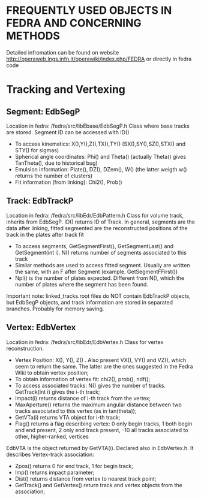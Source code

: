 # FREQUENTLY USED OBJECTS IN FEDRA AND CONCERNING METHODS
Detailed infromation can be found on website http://operaweb.lngs.infn.it/operawiki/index.php/FEDRA or directly in fedra code
# Tracking and Vertexing
## Segment: EdbSegP
Location in fedra: /fedra/src/libEbase/EdbSegP.h 
Class where base tracks are stored. Segment ID can be accessed with ID() 
* To access kinematics: X(),Y(),Z(),TX(),TY() (SX(),SY(),SZ(),STX() and STY() for sigmas) 
* Spherical angle coordinates: Phi() and Theta() (actually Theta() gives TanTheta(), due to historical bug) 
* Emulsion information: Plate(), DZ(), DZem(), W() (the latter weigth w() returns the number of clusters) 
* Fit information (from linking): Chi2(), Prob() 

## Track: EdbTrackP
Location in fedra: /fedra/src/libEdr/EdbPattern.h
Class for volume track, inherits from EdbSegP. ID() returns ID of Track.
In general, segments are the data after linking, fitted segmented are the reconstructed positions of the track in the plates after track fit
* To access segments, GetSegmentFirst(), GetSegmentLast() and GetSegment(int i). N() returns number of segments associated to this track 
* Similar methods are used to access fitted segment. Usually are written the same, with an F after Segment (example. GetSegmentFFirst())
* Npl() is the number of plates expected. Different from N(), which the number of plates where the segment has been found.

Important note: linked_tracks.root files do NOT contain EdbTrackP objects, but EdbSegP objects, and track information are stored in separated branches. Probably for memory saving.

## Vertex: EdbVertex
Location in fedra: /fedra/src/libEdr/EdbVertex.h
Class for vertex reconstruction. 
* Vertex Position: X(), Y(), Z() . Also present VX(), VY() and VZ(), which seem to return the same. The latter are the ones suggested in the Fedra Wiki to obtain vertex position;
* To obtain information of vertex fit: chi2(), prob(), ndf(); 
* To access associated tracks: N() gives the number of tracks. GetTrack(int i) gives the i-th track; 
* Impact(i) returns distance of i-th track from the vertex; 
* MaxAperture() returns the maximum angular distance between two tracks associated to this vertex (as in tan(theta)); 
* GetVTa(i) returns VTA object for i-th track; 
* Flag() returns a flag describing vertex: 0 only begin tracks, 1 both begin and end present, 2 only end track present, -10 all tracks associated to other, higher-ranked, vertices

EdbVTA is the object returned by GetVTA(i). Declared also in EdbVertex.h. It describes Vertex-track association:
* Zpos() returns 0 for end track, 1 for begin track; 
* Imp() returns impact parameter; 
* Dist() returns distance from vertex to nearest track point; 
* GetTrack() and GetVertex() return track and vertex objects from the association; 


